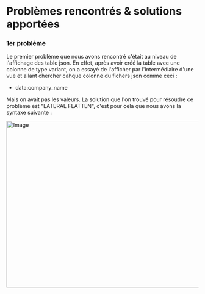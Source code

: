 # Problèmes rencontrés & solutions apportées

### 1er problème

Le premier problème que nous avons rencontré c'était au niveau de l'affichage des table json. En effet, après avoir créé la table avec une colonne de type variant, on a essayé de l'afficher par l'intermédiaire d'une vue et allant chercher cahque colonne du fichers json comme ceci :

- data:company_name

Mais on avait pas les valeurs. La solution que l'on trouvé pour résoudre ce problème est "LATERAL FLATTEN", c'est pour cela que nous avons la syntaxe suivante :

<img width="1022" height="437" alt="Image" src="https://github.com/user-attachments/assets/4fb5c76f-609f-4fcf-81f5-63327b0a4b3d" />
